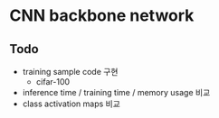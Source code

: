 # CNN backbone network

## Todo

* training sample code 구현
    * cifar-100
* inference time / training time / memory usage 비교
* class activation maps 비교
